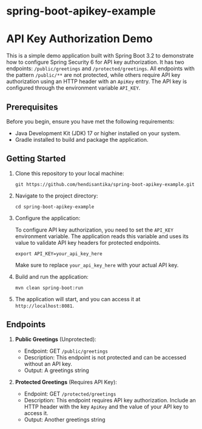 # spring-boot-apikey-example

# API Key Authorization Demo

This is a simple demo application built with Spring Boot 3.2 to demonstrate how to configure Spring Security 6
for API key authorization.
It has two endpoints: `/public/greetings` and `/protected/greetings`.
All endpoints with the pattern `/public/**` are not protected,
while others require API key authorization using an HTTP header with an `ApiKey` entry.
The API key is configured through the environment variable `API_KEY`.

## Prerequisites

Before you begin, ensure you have met the following requirements:

- Java Development Kit (JDK) 17 or higher installed on your system.
- Gradle installed to build and package the application.

## Getting Started

1. Clone this repository to your local machine:

   ```shell
   git https://github.com/hendisantika/spring-boot-apikey-example.git
   ```

2. Navigate to the project directory:

   ```shell
   cd spring-boot-apikey-example
   ```

3. Configure the application:

   To configure API key authorization, you need to set the `API_KEY` environment variable. The application reads this
   variable and uses its value to validate API key headers for protected endpoints.

    ```shell
    export API_KEY=your_api_key_here
    ```

   Make sure to replace `your_api_key_here` with your actual API key.

4. Build and run the application:

   ```shell
   mvn clean spring-boot:run
   ```

5. The application will start, and you can access it at `http://localhost:8081`.

## Endpoints

1. **Public Greetings** (Unprotected):
    - Endpoint: GET `/public/greetings`
    - Description: This endpoint is not protected and can be accessed without an API key.
    - Output: A greetings string

2. **Protected Greetings** (Requires API Key):
    - Endpoint: GET `/protected/greetings`
    - Description: This endpoint requires API key authorization. Include an HTTP header with the key `ApiKey` and the
      value of your API key to access it.
    - Output: Another greetings string
